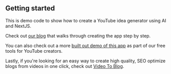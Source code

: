 ## Getting started

This is demo code to show how to create a YouTube idea generator using AI and NextJS.

Check out [our blog](https://www.videotoblog.ai/blog/create-youtube-video-idea-generator-with-AI-using-NextJS) that walks through creating the app step by step.

You can also check out a more [built out demo of this app](https://www.videotoblog.ai/tools/free-youtube-video-ideas-generator) as part of our free tools for YouTube creators.

Lastly, if you're looking for an easy way to create high quality, SEO optimize blogs from videos in one click, check out [Video To Blog](https://www.videoToBlog.ai).
